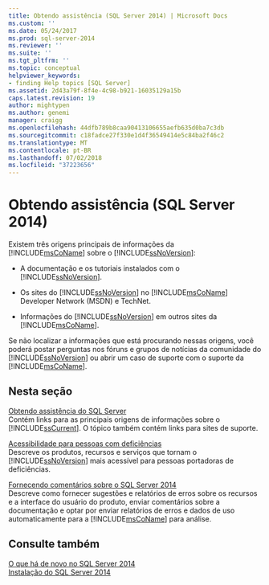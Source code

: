 ```yaml
---
title: Obtendo assistência (SQL Server 2014) | Microsoft Docs
ms.custom: ''
ms.date: 05/24/2017
ms.prod: sql-server-2014
ms.reviewer: ''
ms.suite: ''
ms.tgt_pltfrm: ''
ms.topic: conceptual
helpviewer_keywords:
- finding Help topics [SQL Server]
ms.assetid: 2d43a79f-8f4e-4c98-b921-16035129a15b
caps.latest.revision: 19
author: mightypen
ms.author: genemi
manager: craigg
ms.openlocfilehash: 44dfb789b8caa90413106655aefb635d0ba7c3db
ms.sourcegitcommit: c18fadce27f330e1d4f36549414e5c84ba2f46c2
ms.translationtype: MT
ms.contentlocale: pt-BR
ms.lasthandoff: 07/02/2018
ms.locfileid: "37223656"
---
```

# <a name="getting-assistance-sql-server-2014"></a>Obtendo assistência (SQL Server 2014)
  Existem três origens principais de informações da [!INCLUDE[msCoName](../includes/msconame-md.md)] sobre o [!INCLUDE[ssNoVersion](../includes/ssnoversion-md.md)]:  
  
-   A documentação e os tutoriais instalados com o [!INCLUDE[ssNoVersion](../includes/ssnoversion-md.md)].  
  
-   Os sites do [!INCLUDE[ssNoVersion](../includes/ssnoversion-md.md)] no [!INCLUDE[msCoName](../includes/msconame-md.md)] Developer Network (MSDN) e TechNet.  
  
-   Informações do [!INCLUDE[ssNoVersion](../includes/ssnoversion-md.md)] em outros sites da [!INCLUDE[msCoName](../includes/msconame-md.md)].  
  
 Se não localizar a informações que está procurando nessas origens, você poderá postar perguntas nos fóruns e grupos de notícias da comunidade do [!INCLUDE[ssNoVersion](../includes/ssnoversion-md.md)] ou abrir um caso de suporte com o suporte da [!INCLUDE[msCoName](../includes/msconame-md.md)].  
  
## <a name="in-this-section"></a>Nesta seção  
 [Obtendo assistência do SQL Server](../../2014/getting-started/getting-sql-server-assistance.md)  
 Contém links para as principais origens de informações sobre o [!INCLUDE[ssCurrent](../includes/sscurrent-md.md)]. O tópico também contém links para sites de suporte.  
  
 [Acessibilidade para pessoas com deficiências](../../2014/getting-started/accessibility-for-people-with-disabilities.md)  
 Descreve os produtos, recursos e serviços que tornam o [!INCLUDE[ssNoVersion](../includes/ssnoversion-md.md)] mais acessível para pessoas portadoras de deficiências.  
  
 [Fornecendo comentários sobre o SQL Server 2014](../../2014/getting-started/providing-feedback-for-sql-server-2014.md)  
 Descreve como fornecer sugestões e relatórios de erros sobre os recursos e a interface do usuário do produto, enviar comentários sobre a documentação e optar por enviar relatórios de erros e dados de uso automaticamente para a [!INCLUDE[msCoName](../includes/msconame-md.md)] para análise.  
  
## <a name="see-also"></a>Consulte também  
 [O que há de novo no SQL Server 2014](../sql-server/what-s-new-in-sql-server-2016.md)   
 [Instalação do SQL Server 2014](../database-engine/install-windows/installation-for-sql-server.md)  
  
  
